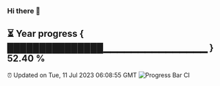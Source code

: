 ### Hi there 👋
⏳ Year progress { ███████████████▁▁▁▁▁▁▁▁▁▁▁▁▁▁▁ } 52.40 %
---
⏰ Updated on Tue, 11 Jul 2023 06:08:55 GMT
![Progress Bar CI](https://github.com/Moyi321/Moyi321/workflows/Progress%20Bar%20CI/badge.svg)
